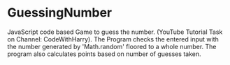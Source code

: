 # GuessingNumber
JavaScript code based Game to guess the number. (YouTube Tutorial Task on Channel: CodeWithHarry).
The Program checks the entered input with the number generated by 'Math.random' floored to a whole number.
The program also calculates points based on number of guesses taken.
